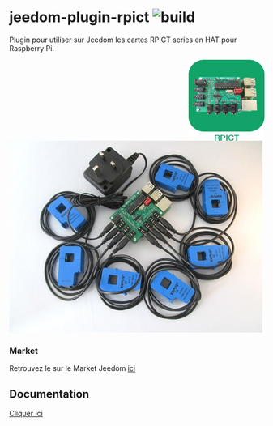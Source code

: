 # jeedom-plugin-rpict ![build](https://travis-ci.org/tlierdotfr/jeedom-plugin-rpict.svg?branch=stable)

Plugin pour utiliser sur Jeedom les cartes RPICT series en HAT pour Raspberry Pi.

<img src="plugin_info/rpict_icon.png" align="right" height="160" width="150">

![rpict](/docs/images/rpict7v1_0.jpg)

### Market

Retrouvez le sur le Market Jeedom [ici](https://www.jeedom.com/market/index.php?v=d&p=market&type=plugin&&name=RPICT7V1)

## Documentation

[Cliquer ici](https://tlierdotfr.github.io/jeedom-plugin-rpict/)
